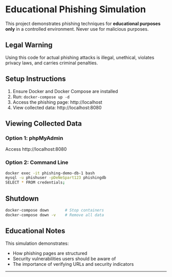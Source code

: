 # Educational Phishing Simulation

This project demonstrates phishing techniques for **educational purposes only** in a controlled environment. Never use for malicious purposes.

## Legal Warning

Using this code for actual phishing attacks is illegal, unethical, violates privacy laws, and carries criminal penalties.

## Setup Instructions

1. Ensure Docker and Docker Compose are installed
2. Run: `docker-compose up -d`
3. Access the phishing page: http://localhost
4. View collected data: http://localhost:8080

## Viewing Collected Data

### Option 1: phpMyAdmin
Access http://localhost:8080

### Option 2: Command Line
```bash
docker exec -it phishing-demo-db-1 bash
mysql -u phishuser -pDeNeSpart123 phishingdb
SELECT * FROM credentials;
```

## Shutdown

```bash
docker-compose down       # Stop containers
docker-compose down -v    # Remove all data
```

## Educational Notes

This simulation demonstrates:
- How phishing pages are structured
- Security vulnerabilities users should be aware of
- The importance of verifying URLs and security indicators

---
